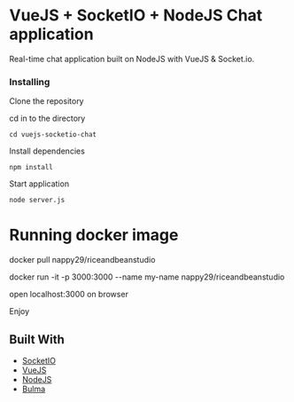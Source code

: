 # VueJS + SocketIO + NodeJS Chat application

Real-time chat application built on NodeJS with VueJS & Socket.io.


### Installing


Clone the repository


cd in to the directory

```
cd vuejs-socketio-chat
```

Install dependencies

```
npm install
```

Start application

```
node server.js
```

# Running docker image

docker pull nappy29/riceandbeanstudio

docker run -it -p 3000:3000 --name my-name nappy29/riceandbeanstudio

open localhost:3000 on browser

Enjoy


## Built With

* [SocketIO](https://socket.io/)
* [VueJS](https://vuejs.org/) 
* [NodeJS](https://nodejs.org/es/) 
* [Bulma](http://bulma.io/)




